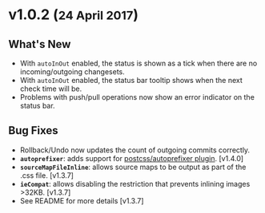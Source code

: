
**v1.0.2** (<small>24 April 2017</small>)
=============================================

## What's New
  - With `autoInOut` enabled, the status is shown as a tick when there are no incoming/outgoing changesets.
  - With `autoInOut` enabled, the status bar tooltip shows when the next check time will be.
  - Problems with push/pull operations now show an error indicator on the status bar.

## Bug Fixes
  - Rollback/Undo now updates the count of outgoing commits correctly.
  - **`autoprefixer`**: adds support for [postcss/autoprefixer plugin](https://github.com/postcss/autoprefixer).  [v1.4.0]
  - **`sourceMapFileInline`**: allows source maps to be output as part of the .css file.  [v1.3.7]
  - **`ieCompat`**: allows disabling the restriction that prevents inlining images >32KB.  [v1.3.7]
  - See README for more details [v1.3.7]